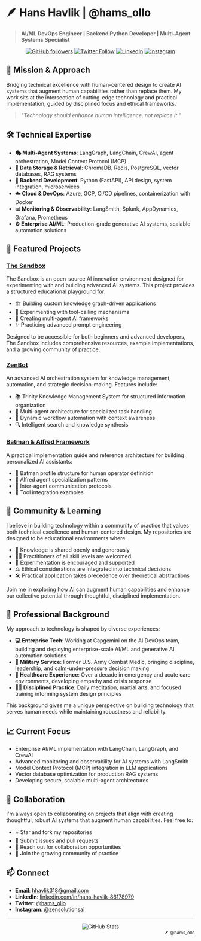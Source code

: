 # 🪶 **Hans Havlik | @hams_ollo**

> **AI/ML DevOps Engineer | Backend Python Developer | Multi-Agent Systems Specialist**

<div align="center">
  
[![GitHub followers](https://img.shields.io/github/followers/Hams-Ollo?style=social)](https://github.com/Hams-Ollo)
[![Twitter Follow](https://img.shields.io/twitter/follow/hams_ollo?style=social)](https://twitter.com/hams_ollo)
[![LinkedIn](https://img.shields.io/badge/LinkedIn-Connect-blue)](https://www.linkedin.com/in/hans-havlik-86178979/)
[![Instagram](https://img.shields.io/badge/Instagram-Follow-purple)](https://www.instagram.com/zensolutionsai/)
  
</div>

## 🦾 Mission & Approach

Bridging technical excellence with human-centered design to create AI systems that augment human capabilities rather than replace them. My work sits at the intersection of cutting-edge technology and practical implementation, guided by disciplined focus and ethical frameworks.

> *"Technology should enhance human intelligence, not replace it."*

## 🛠️ Technical Expertise

- **🎭 Multi-Agent Systems**: LangGraph, LangChain, CrewAI, agent orchestration, Model Context Protocol (MCP)
- **🧩 Data Storage & Retrieval**: ChromaDB, Redis, PostgreSQL, vector databases, RAG systems
- **🔌 Backend Development**: Python (FastAPI), API design, system integration, microservices
- **☁️ Cloud & DevOps**: Azure, GCP, CI/CD pipelines, containerization with Docker
- **📊 Monitoring & Observability**: LangSmith, Splunk, AppDynamics, Grafana, Prometheus
- **⚙️ Enterprise AI/ML**: Production-grade generative AI systems, scalable automation solutions

## 🚀 Featured Projects

### [The Sandbox](https://github.com/Hams-Ollo/the_sandbox)

The Sandbox is an open-source AI innovation environment designed for experimenting with and building advanced AI systems. This project provides a structured educational playground for:

- 🏗️ Building custom knowledge graph-driven applications
- 🧪 Experimenting with tool-calling mechanisms
- 🤖 Creating multi-agent AI frameworks
- ✨ Practicing advanced prompt engineering

Designed to be accessible for both beginners and advanced developers, The Sandbox includes comprehensive resources, example implementations, and a growing community of practice.

### [ZenBot](https://github.com/Hams-Ollo/ZenBot)

An advanced AI orchestration system for knowledge management, automation, and strategic decision-making. Features include:

- 📚 Trinity Knowledge Management System for structured information organization
- 🤖 Multi-agent architecture for specialized task handling
- 🔄 Dynamic workflow automation with context awareness
- 🔍 Intelligent search and knowledge synthesis

### [Batman & Alfred Framework](https://github.com/Hams-Ollo/batman-alfred)

A practical implementation guide and reference architecture for building personalized AI assistants:

- 🦇 Batman profile structure for human operator definition
- 🤵 Alfred agent specialization patterns
- 🧩 Inter-agent communication protocols
- 🔧 Tool integration examples

## 🌱 Community & Learning

I believe in building technology within a community of practice that values both technical excellence and human-centered design. My repositories are designed to be educational environments where:

- 📖 Knowledge is shared openly and generously
- 🧑‍🏫 Practitioners of all skill levels are welcomed
- 🔬 Experimentation is encouraged and supported
- ⚖️ Ethical considerations are integrated into technical decisions
- 🛠️ Practical application takes precedence over theoretical abstractions

Join me in exploring how AI can augment human capabilities and enhance our collective potential through thoughtful, disciplined implementation.

## 💼 Professional Background

My approach to technology is shaped by diverse experiences:

- **💻 Enterprise Tech**: Working at Capgemini on the AI DevOps team, building and deploying enterprise-scale AI/ML and generative AI automation solutions
- **🦅 Military Service**: Former U.S. Army Combat Medic, bringing discipline, leadership, and calm-under-pressure decision making
- **🏥 Healthcare Experience**: Over a decade in emergency and acute care environments, developing empathy and crisis response
- **🧘‍♂️ Disciplined Practice**: Daily meditation, martial arts, and focused training informing system design principles

This background gives me a unique perspective on building technology that serves human needs while maintaining robustness and reliability.

## 📈 Current Focus

- Enterprise AI/ML implementation with LangChain, LangGraph, and CrewAI
- Advanced monitoring and observability for AI systems with LangSmith
- Model Context Protocol (MCP) integration in LLM applications
- Vector database optimization for production RAG systems
- Developing secure, scalable multi-agent architectures

## 🤝 Collaboration

I'm always open to collaborating on projects that align with creating thoughtful, robust AI systems that augment human capabilities. Feel free to:

- ⭐ Star and fork my repositories
- 🐛 Submit issues and pull requests
- 💬 Reach out for collaboration opportunities
- 🌱 Join the growing community of practice

## 📫 Connect

- **Email**: [hhavlik318@gmail.com](mailto:hhavlik318@gmail.com)
- **LinkedIn**: [linkedin.com/in/hans-havlik-86178979](https://www.linkedin.com/in/hans-havlik-86178979/)
- **Twitter**: [@hams_ollo](https://twitter.com/hams_ollo)
- **Instagram**: [@zensolutionsai](https://www.instagram.com/zensolutionsai/)

---

<div align="center">
  <img src="https://github-readme-stats.vercel.app/api?username=Hams-Ollo&show_icons=true&theme=tokyonight" alt="GitHub Stats" />
</div>

<div align="right">
  <sub>🪶 @hams_ollo</sub>
</div>
